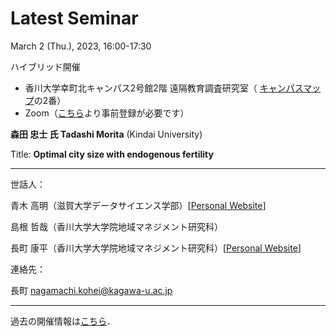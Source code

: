 # Latest Seminar

March 2 (Thu.), 2023, 16:00-17:30

ハイブリッド開催
- 香川大学幸町北キャンパス2号館2階 遠隔教育調査研究室（ [キャンパスマップ](https://www.kagawa-u.ac.jp/access/saiwai/)の2番）
- Zoom（[こちら](https://kagawa-u-ac-jp.zoom.us/meeting/register/tZAvd-2opj8tEtF0Si0ziAUZFpakL9EEMfgz)より事前登録が必要です）

**森田 忠士 氏 Tadashi Morita** (Kindai University)

Title: **Optimal city size with endogenous fertility**

---

世話人：

青木 高明（滋賀大学データサイエンス学部）[[Personal Website](https://takaakiaokiwork.github.io/)]

島根 哲哉（香川大学大学院地域マネジメント研究科）

長町 康平（香川大学大学院地域マネジメント研究科）[[Personal Website](https://koheinagamachi.com/)]

連絡先：

長町 nagamachi.kohei@kagawa-u.ac.jp

---

過去の開催情報は[こちら](./past/)．
